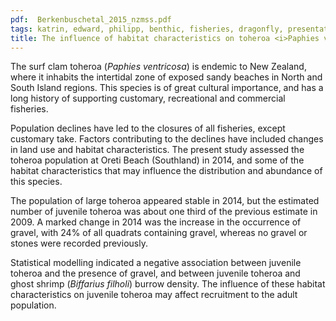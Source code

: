 ```yaml
---
pdf:  Berkenbuschetal_2015_nzmss.pdf
tags: katrin, edward, philipp, benthic, fisheries, dragonfly, presentation, shellfish
title: The influence of habitat characteristics on toheroa <i>Paphies ventricosa</i>.
---
```

The surf clam toheroa (*Paphies ventricosa*) is endemic to New Zealand, where it inhabits the intertidal zone of exposed sandy beaches in North and South Island regions.  This species is of great cultural importance, and has a long history of supporting customary, recreational and commercial fisheries.  

Population declines have led to the closures of all fisheries, except customary take.  Factors contributing to the declines have included changes in land use and habitat characteristics.  The present study assessed the toheroa population at Oreti Beach (Southland) in 2014, and some of the habitat characteristics that may influence the distribution and abundance of this species.  

The population of large toheroa appeared stable in 2014, but the estimated number of juvenile toheroa was about one third of the previous estimate in 2009.  A marked change in 2014 was the increase in the occurrence of gravel, with 24% of all quadrats containing gravel, whereas no gravel or stones were recorded previously.  

Statistical modelling indicated a negative association between juvenile toheroa and the presence of gravel, and between juvenile toheroa and ghost shrimp (*Biffarius filholi*) burrow density.  The influence of these habitat characteristics on juvenile toheroa may affect recruitment to the adult population.
